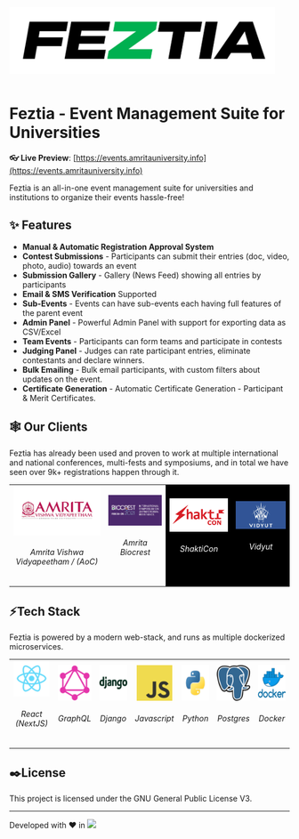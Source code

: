 <img style="max-height: 120px; margin-bottom: 12px" src="docs/assets/feztia_logo_dark.png" />

# Feztia - Event Management Suite for Universities 

**👓 Live Preview**: [https://events.amritauniversity.info](https://events.amritauniversity.info)

Feztia is an all-in-one event management suite for universities and institutions to organize their events hassle-free!

## ✨ Features
- **Manual & Automatic Registration Approval System**
- **Contest Submissions** - Participants can submit their entries (doc, video, photo, audio) towards an event
- **Submission Gallery** - Gallery (News Feed) showing all entries by participants
- **Email & SMS Verification** Supported
- **Sub-Events** - Events can have sub-events each having full features of the parent event
- **Admin Panel** - Powerful Admin Panel with support for exporting data as CSV/Excel
- **Team Events** - Participants can form teams and participate in contests
- **Judging Panel** - Judges can rate participant entries, eliminate contestants and declare winners.
- **Bulk Emailing** - Bulk email participants, with custom filters about updates on the event.
- **Certificate Generation** - Automatic Certificate Generation - Participant & Merit Certificates. 

## 🕸 Our Clients
Feztia has already been used and proven to work at multiple international and national conferences, multi-fests 
and symposiums, and in total we have seen over 9k+ registrations happen through it.  

<table style="text-align: center">
    <tr>
        <td>
             <a href="https://amrita.edu/">
                <img style="max-height: 90px" src="docs/assets/amrita_logo.jpg" />
             </a>
            <h6>Amrita Vishwa Vidyapeetham / (AoC)</h6>
        </td>
        <td>
            <a href="https://amrita.edu/biocrest">
                <img style="max-height: 90px" src="docs/assets/biocrest_logo.JPG" />
            </a>
            <h6>Amrita Biocrest</h6>
        </td>
        <td style="background: black; color: white">
            <a href="https://shakticon.com/">
                <img style="max-height: 90px" src="docs/assets/shakticon.jpg" />
            </a>
            <h6>ShaktiCon</h6>
        </td>
        <td style="background: black; color: white">
            <a href="#">
                <img style="max-height: 90px" src="docs/assets/vidyut_logo.jpg" />
            </a>
            <h6>Vidyut</h6>
        </td>
    </tr>
</table>

## ⚡️Tech Stack

Feztia is powered by a modern web-stack, and runs as multiple dockerized microservices. 

<table style="text-align: center">
    <tr>
        <td>
            <a href="https://reactjs.org/">
                <img height="64" src="https://raw.githubusercontent.com/github/explore/80688e429a7d4ef2fca1e82350fe8e3517d3494d/topics/react/react.png" />
            </a>
            <h6>React (NextJS)</h6>
        </td>
        <td>
            <a href="https://graphql.org/">
                <img height="64" src="https://raw.githubusercontent.com/github/explore/5c058a388828bb5fde0bcafd4bc867b5bb3f26f3/topics/graphql/graphql.png" />
            </a>
            <h6>GraphQL</h6>
        </td>
        <td>
            <a href="https://www.djangoproject.com/">
                <img height="64" src="https://raw.githubusercontent.com/github/explore/80688e429a7d4ef2fca1e82350fe8e3517d3494d/topics/django/django.png" />
            </a>
            <h6>Django</h6>
        </td>
        <td>
            <a href="https://www.javascript.com/">
                <img height="64" src="https://raw.githubusercontent.com/github/explore/80688e429a7d4ef2fca1e82350fe8e3517d3494d/topics/javascript/javascript.png" />
            </a>
            <h6>Javascript</h6>
        </td>
        <td>
            <a href="https://www.python.org/">
                <img height="64" src="https://raw.githubusercontent.com/github/explore/5c058a388828bb5fde0bcafd4bc867b5bb3f26f3/topics/python/python.png" />
            </a>
            <h6>Python</h6>
        </td>
        <td>
            <a href="https://www.postgresql.org/">
                <img height="64" src="https://raw.githubusercontent.com/github/explore/80688e429a7d4ef2fca1e82350fe8e3517d3494d/topics/postgresql/postgresql.png" />
            </a>
            <h6>Postgres</h6>
        </td>
        <td>
            <a href="https://www.docker.com/">
                <img height="64" src="https://raw.githubusercontent.com/github/explore/80688e429a7d4ef2fca1e82350fe8e3517d3494d/topics/docker/docker.png" />
            </a>
            <h6>Docker</h6>
        </td>
    </tr>
</table>

## ✒️License
This project is licensed under the GNU General Public License V3.

---

Developed with  ♥ in <img src="https://flagcdn.com/w20/in.png">
